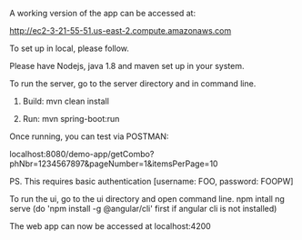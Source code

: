 A working version of the app can be accessed at:

http://ec2-3-21-55-51.us-east-2.compute.amazonaws.com

To set up in local, please follow.

Please have Nodejs, java 1.8 and maven set up in your system.

To run the server, go to the server directory and in command line.
  
 1. Build: mvn clean install
 
 2. Run: mvn spring-boot:run
  
  Once running, you can test via POSTMAN:
  
 localhost:8080/demo-app/getCombo?phNbr=1234567897&pageNumber=1&itemsPerPage=10
  
 PS. This requires basic authentication [username: FOO, password: FOOPW] 
  
 To run the ui, go to the ui directory and open command line.
	  npm intall
  	ng serve   (do 'npm install -g @angular/cli' first if angular cli is not installed)
  
  The web app can now be accessed at localhost:4200
